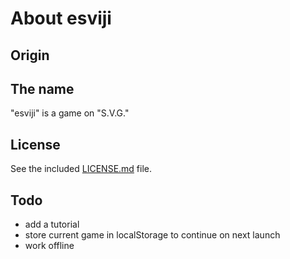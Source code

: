 # About esviji

## Origin

## The name

"esviji" is a game on "S.V.G."

## License

See the included [LICENSE.md](https://github.com/nhoizey/esviji/blob/master/LICENSE.md) file.

## Todo

- add a tutorial
- store current game in localStorage to continue on next launch
- work offline
